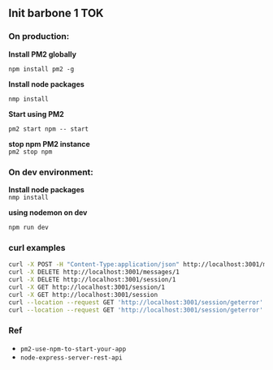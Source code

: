 ## Init barbone 1 TOK  

### On production:  

**Install PM2 globally**  

`npm install pm2 -g`

**Install node packages**  

`nmp install`

**Start using PM2**  

`pm2 start npm -- start`

**stop npm PM2 instance**  
`pm2 stop npm`

### On dev environment:  

**Install node packages**  
`nmp install`

**using nodemon on dev**  

`npm run dev`

### curl examples  

```bash
curl -X POST -H "Content-Type:application/json" http://localhost:3001/messages -d '{"text":"Hi again, World"}'
curl -X DELETE http://localhost:3001/messages/1
curl -X DELETE http://localhost:3001/session/1
curl -X GET http://localhost:3001/session/1
curl -X GET http://localhost:3001/session
curl --location --request GET 'http://localhost:3001/session/geterror' --header 'MY_HEADER_KEY: my_key_12345' --data-urlencode 'MYHASH=imhash23ef33343f4343f434365676fde'
curl --location --request GET 'http://localhost:3001/session/geterror'
```

### Ref  
- `pm2-use-npm-to-start-your-app`
- `node-express-server-rest-api`